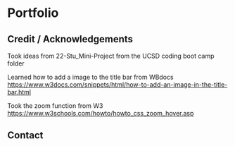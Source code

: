 # Portfolio


















## Credit / Acknowledgements 
Took ideas from 22-Stu_Mini-Project from the UCSD coding boot camp folder

Learned how to add a image to the title bar from WBdocs https://www.w3docs.com/snippets/html/how-to-add-an-image-in-the-title-bar.html 

Took the zoom function from W3 https://www.w3schools.com/howto/howto_css_zoom_hover.asp 

## Contact
